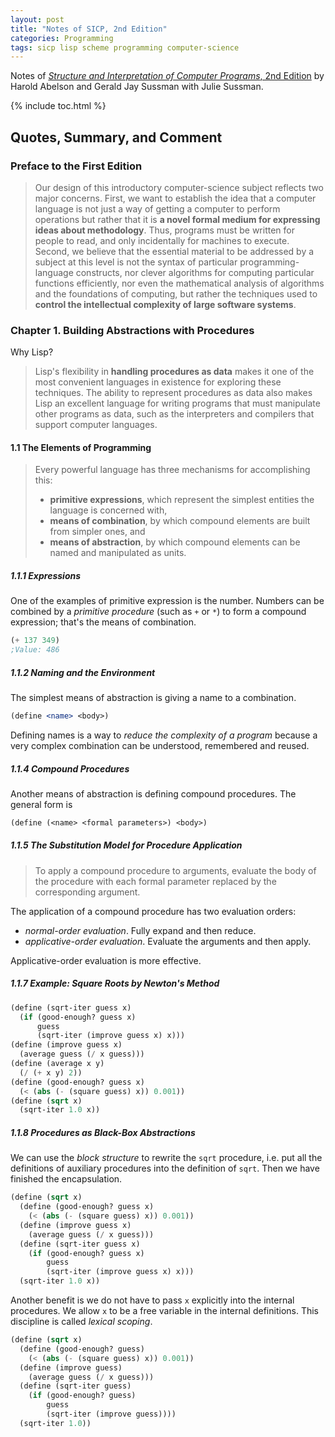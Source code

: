 ```yaml
---
layout: post
title: "Notes of SICP, 2nd Edition"
categories: Programming
tags: sicp lisp scheme programming computer-science
---
```


Notes of [*Structure and Interpretation of Computer Programs*, 2nd Edition](https://mitpress.mit.edu/sites/default/files/sicp/full-text/book/book.html) by Harold Abelson and Gerald Jay Sussman with Julie Sussman.

{% include toc.html %}

## Quotes, Summary, and Comment

### Preface to the First Edition

> Our design of this introductory computer-science subject reflects two major concerns. First, we want to establish the idea that a computer language is not just a way of getting a computer to perform operations but rather that it is **a novel formal medium for expressing ideas about methodology**. Thus, programs must be written for people to read, and only incidentally for machines to execute. Second, we believe that the essential material to be addressed by a subject at this level is not the syntax of particular programming-language constructs, nor clever algorithms for computing particular functions efficiently, nor even the mathematical analysis of algorithms and the foundations of computing, but rather the techniques used to **control the intellectual complexity of large software systems**.

### Chapter 1. Building Abstractions with Procedures

Why Lisp?

> Lisp's flexibility in **handling procedures as data** makes it one of the most convenient languages in existence for exploring these techniques. The ability to represent procedures as data also makes Lisp an excellent language for writing programs that must manipulate other programs as data, such as the interpreters and compilers that support computer languages.

#### 1.1 The Elements of Programming

> Every powerful language has three mechanisms for accomplishing this:
>
> - **primitive expressions**, which represent the simplest entities the language is concerned with,
> - **means of combination**, by which compound elements are built from simpler ones, and
> - **means of abstraction**, by which compound elements can be named and manipulated as units.

##### 1.1.1 Expressions

One of the examples of primitive expression is the number. Numbers can be combined by a *primitive procedure* (such as `+` or `*`) to form a compound expression; that's the means of combination.

```scheme
(+ 137 349)
;Value: 486
```

##### 1.1.2 Naming and the Environment

The simplest means of abstraction is giving a name to a combination.

```scheme
(define <name> <body>)
```

Defining names is a way to *reduce the complexity of a program* because a very complex combination can be understood, remembered and reused.

##### 1.1.4 Compound Procedures

Another means of abstraction is defining compound procedures. The general form is

```scheme
(define (<name> <formal parameters>) <body>)
```

##### 1.1.5 The Substitution Model for Procedure Application

> To apply a compound procedure to arguments, evaluate the body of the procedure with each formal parameter replaced by the corresponding argument.

The application of a compound procedure has two evaluation orders:

- *normal-order evaluation*. Fully expand and then reduce.
- *applicative-order evaluation*. Evaluate the arguments and then apply.

Applicative-order evaluation is more effective.

##### 1.1.7 Example: Square Roots by Newton's Method

```scheme
(define (sqrt-iter guess x)
  (if (good-enough? guess x)
      guess
      (sqrt-iter (improve guess x) x)))
(define (improve guess x)
  (average guess (/ x guess)))
(define (average x y)
  (/ (+ x y) 2))
(define (good-enough? guess x)
  (< (abs (- (square guess) x)) 0.001))
(define (sqrt x)
  (sqrt-iter 1.0 x))
```

##### 1.1.8 Procedures as Black-Box Abstractions

We can use the *block structure* to rewrite the `sqrt` procedure, i.e. put all the definitions of auxiliary procedures into the definition of `sqrt`. Then we have finished the encapsulation.

```scheme
(define (sqrt x)
  (define (good-enough? guess x)
    (< (abs (- (square guess) x)) 0.001))
  (define (improve guess x)
    (average guess (/ x guess)))
  (define (sqrt-iter guess x)
    (if (good-enough? guess x)
        guess
        (sqrt-iter (improve guess x) x)))
  (sqrt-iter 1.0 x))
```

Another benefit is we do not have to pass `x` explicitly into the internal procedures. We allow `x` to be a free variable in the internal definitions. This discipline is called *lexical scoping*.

```scheme
(define (sqrt x)
  (define (good-enough? guess)
    (< (abs (- (square guess) x)) 0.001))
  (define (improve guess)
    (average guess (/ x guess)))
  (define (sqrt-iter guess)
    (if (good-enough? guess)
        guess
        (sqrt-iter (improve guess))))
  (sqrt-iter 1.0))
```
